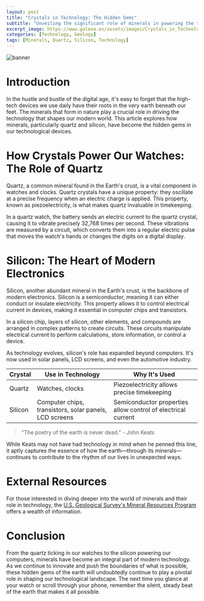 ```yaml
---
layout: post
title: "Crystals in Technology: The Hidden Gems"
subtitle: "Unveiling the significant role of minerals in powering the technology that shapes our modern world."
excerpt_image: https://www.galena.es/assets/images/Crystals_in_Technology.png
categories: [Technology, Geology]
tags: [Minerals, Quartz, Silicon, Technology]
---
```


![banner](https://www.galena.es/assets/images/Crystals_in_Technology.png "A close-up image of various crystals, including quartz and silicon, arranged alongside modern technology like a wristwatch and computer chips, illustrating the role of minerals in electronics and computing.")

# Introduction

In the hustle and bustle of the digital age, it's easy to forget that the high-tech devices we use daily have their roots in the very earth beneath our feet. The minerals that form in nature play a crucial role in driving the technology that shapes our modern world. This article explores how minerals, particularly quartz and silicon, have become the hidden gems in our technological devices.

# How Crystals Power Our Watches: The Role of Quartz

Quartz, a common mineral found in the Earth's crust, is a vital component in watches and clocks. Quartz crystals have a unique property: they oscillate at a precise frequency when an electric charge is applied. This property, known as piezoelectricity, is what makes quartz invaluable in timekeeping. 

In a quartz watch, the battery sends an electric current to the quartz crystal, causing it to vibrate precisely 32,768 times per second. These vibrations are measured by a circuit, which converts them into a regular electric pulse that moves the watch's hands or changes the digits on a digital display.

# Silicon: The Heart of Modern Electronics

Silicon, another abundant mineral in the Earth's crust, is the backbone of modern electronics. Silicon is a semiconductor, meaning it can either conduct or insulate electricity. This property allows it to control electrical current in devices, making it essential in computer chips and transistors.

In a silicon chip, layers of silicon, other elements, and compounds are arranged in complex patterns to create circuits. These circuits manipulate electrical current to perform calculations, store information, or control a device.

As technology evolves, silicon's role has expanded beyond computers. It's now used in solar panels, LCD screens, and even the automotive industry.

| Crystal | Use in Technology | Why It's Used |
|---------|-------------------|---------------|
| Quartz  | Watches, clocks   | Piezoelectricity allows precise timekeeping |
| Silicon | Computer chips, transistors, solar panels, LCD screens | Semiconductor properties allow control of electrical current |

> "The poetry of the earth is never dead." - John Keats

While Keats may not have had technology in mind when he penned this line, it aptly captures the essence of how the earth—through its minerals—continues to contribute to the rhythm of our lives in unexpected ways.

# External Resources

For those interested in diving deeper into the world of minerals and their role in technology, the [U.S. Geological Survey's Mineral Resources Program](https://www.usgs.gov/centers/mrerp) offers a wealth of information.

# Conclusion

From the quartz ticking in our watches to the silicon powering our computers, minerals have become an integral part of modern technology. As we continue to innovate and push the boundaries of what is possible, these hidden gems of the earth will undoubtedly continue to play a pivotal role in shaping our technological landscape. The next time you glance at your watch or scroll through your phone, remember the silent, steady beat of the earth that makes it all possible.
